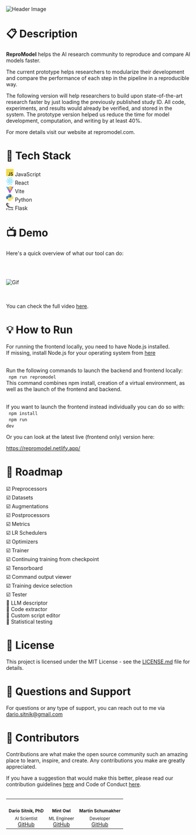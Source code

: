 
![Header Image](https://github.com/tomonarifeehan/repromodel/blob/feature/ReproModel/public/readme-files/header-image)

# :clipboard: Description

  

**ReproModel**  helps the AI research community to reproduce and compare AI models faster.

The current prototype helps researchers to modularize their development and compare the performance of each step in the pipeline in a reproducible way.

The following version will help researchers to build upon state-of-the-art research faster by just loading the previously published study ID. All code, experiments, and results would already be verified, and stored in the system. The prototype version helped us reduce the time for model development, computation, and writing by at least 40%.

  

For more details visit our website at repromodel.com.


  

# :wrench: Tech Stack

<img src="public/javascript.png" alt="JavaScript Icon" width="20" height="20"> JavaScript <br>
<img src="public/react.png" alt="React Icon" width="20" height="20"> React <br>
<img src="public/vite.svg" alt="Vite Icon" width="20" height="20"> Vite <br>
<img src="public/python.png" alt="Python Icon" width="20" height="20"> Python <br>
<img src="public/flask.svg" alt="Flask Icon" width="20" height="20"> Flask <br>


# :tv: Demo

  Here's a quick overview of what our tool can do:

<br>  <br>

![Gif](https://github.com/tomonarifeehan/repromodel/blob/feature/ReproModel/public/readme-files/gif1.gif) 

<br> <br>
You can check the full video [here](https://youtu.be/MQHZMEloUps?si=_MIkB7dKsdte1hJM).  

# :bulb: How to Run

For running the frontend locally, you need to have Node.js installed. <br> 
If missing, install Node.js for your operating system from [here](https://nodejs.org)<br><br>

Run the following commands to launch the backend and frontend locally:<br>
<code> npm run repromodel </code>  <br> This command combines npm install, creation of a virtual environment, as well as the launch of the frontend and backend. <br> <br>

If you want to launch the frontend instead individually you can do so with: <br>
 <code> npm install</code><br>
 <code> npm run dev</code><br>

Or you can look at the latest live (frontend only) version here: <br>

https://repromodel.netlify.app/
  
# :calendar: Roadmap
:ballot_box_with_check: Preprocessors
<br>:ballot_box_with_check: Datasets
<br>:ballot_box_with_check: Augmentations
<br>:ballot_box_with_check: Postprocessors
<br>:ballot_box_with_check: Metrics
<br>:ballot_box_with_check: LR Schedulers
<br>:ballot_box_with_check: Optimizers
<br>:ballot_box_with_check: Trainer
<br>:ballot_box_with_check: Continuing training from checkpoint
<br>:ballot_box_with_check: Tensorboard
<br>:ballot_box_with_check: Command output viewer
<br>:ballot_box_with_check: Training device selection
<br>:ballot_box_with_check: Tester
<br>:black_square_button: LLM descriptor
<br>:black_square_button: Code extractor
<br>:black_square_button: Custom script editor
<br>:black_square_button: Statistical testing

# :page_facing_up: License

This project is licensed under the MIT License - see the [LICENSE.md](LICENSE.md) file for details.

  
  

# :email:  Questions and Support

For questions or any type of support, you can reach out to me via dario.sitnik@gmail.com

# :link:  Contributors
Contributions are what make the open source community such an amazing place to learn, inspire, and create. Any contributions you make are greatly appreciated.

If you have a suggestion that would make this better, please read our contribution guidelines [here](Contributing.md) and Code of Conduct [here](CODE_OF_CONDUCT.md). 
 <br>
 <br>
<table>
  <tr>
    <td align="center">
      <img src="https://avatars.githubusercontent.com/u/13439539?v=4https://avatars.githubusercontent.com/u/168830779?s=96&v=4" width="100px;" alt=""/><br />
      <sub><b>Dario Sitnik, PhD</b></sub><br />
      <sub>AI Scientist</sub><br />
      <a href="https://github.com/dsitnik">GitHub</a>
    </td>
    <td align="center">
      <img src="https://avatars.githubusercontent.com/u/168817578?v=4" width="100px;" alt=""/><br />
      <sub><b>Mint Owl</b></sub><br />
      <sub>ML Engineer</sub><br />
      <a href="https://github.com/mintowltech">GitHub</a>
    </td>
    <td align="center">
      <img src="https://avatars.githubusercontent.com/u/168830779?s=96&v=4" width="100px;" alt=""/><br />
      <sub><b>Martin Schumakher</b></sub><br />
      <sub>Developer</sub><br />
      <a href="https://github.com/martinschum">GitHub</a>
    </td>
  </tr>
</table>



